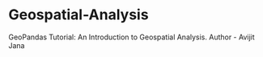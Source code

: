# Geospatial-Analysis
GeoPandas Tutorial: An Introduction to Geospatial Analysis.
Author - Avijit Jana
